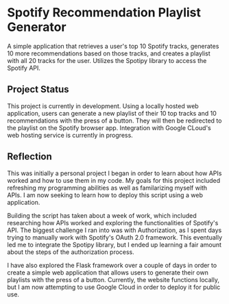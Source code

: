 # Spotify Recommendation Playlist Generator

A simple application that retrieves a user's top 10 Spotify tracks, generates 10 more recommendations based on those tracks, and creates a playlist with all 20 tracks for the user. Utilizes the Spotipy library to access the Spotify API.

## Project Status

This project is currently in development. Using a locally hosted web application, users can generate a new playlist of their 10 top tracks and 10 recommendations with the press of a button. They will then be redirected to the playlist on the Spotify browser app. Integration with Google CLoud's web hosting service is currently in progress.

## Reflection

This was initially a personal project I began in order to learn about how APIs worked and how to use them in my code. My goals for this project included refreshing my programming abilities as well as familarizing myself with APIs. I am now seeking to learn how to deploy this script using a web application.

Building the script has taken about a week of work, which included researching how APIs worked and exploring the functionalities of Spotify's API. The biggest challenge I ran into was with Authorization, as I spent days trying to manually work with Spotify's OAuth 2.0 framework. This eventually led me to integrate the Spotipy library, but I ended up learning a fair amount about the steps of the authorization process.

I have also explored the Flask framework over a couple of days in order to create a simple web application that allows users to generate their own playlists with the press of a button. Currently, the website functions locally, but I am now attempting to use Google Cloud in order to deploy it for public use.